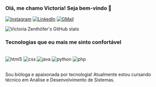 ### Olá, me chamo Victoria! Seja bem-vindo 👋

[![Instagram](https://img.shields.io/badge/Instagram-E4405F?style=for-the-badge&logo=instagram&logoColor=white)](https://www.instagram.com/1996vicz/)
[![LinkedIn](https://img.shields.io/badge/LinkedIn-0077B5?style=for-the-badge&logo=linkedin&logoColor=white)](https://www.linkedin.com/in/victoriazenthofer/)
[![GMail](https://img.shields.io/badge/Gmail-D14836?style=for-the-badge&logo=gmail&logoColor=white)](mailto:zenthofer.dev@gmail.com)

![Victoria Zenthöfer's GitHub stats](https://github-readme-stats.vercel.app/api?username=victoriazenthofer&show_icons=true&theme=tokyonight)

### Tecnologias que eu mais me sinto confortável

<div style="display: inline_blck"> <br/>
    <img align="center" alt="html5" src="https://img.shields.io/badge/HTML5-E34F26?style=for-the-badge&logo=html5&logoColor=white"/>
    <img align="center" alt="css" src="https://img.shields.io/badge/CSS3-1572B6?style=for-the-badge&logo=css3&logoColor=white"/>
    <img align="center" alt="java" src="https://img.shields.io/badge/Java-ED8B00?style=for-the-badge&logo=openjdk&logoColor=white"/>
    <img align="center" alt="python" src="https://img.shields.io/badge/Python-3776AB?style=for-the-badge&logo=python&logoColor=white"/>
     <img align="center" alt="php" src="https://img.shields.io/badge/PHP-777BB4?style=for-the-badge&logo=php&logoColor=white"/>
</div> <br/>

Sou bióloga e apaixonada por tecnologia! Atualmente estou cursando técnico em Análise e Desenvolvimento de Sistemas.
